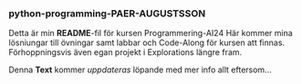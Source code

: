 ### python-programming-PAER-AUGUSTSSON
Detta är min **README**-fil för kursen Programmering-AI24
Här kommer mina lösniungar till övningar samt labbar och Code-Along för kursen att finnas. Förhoppningsvis även egan projekt i Explorations längre fram.
    
Denna **Text** kommer _uppdateras_ löpande med mer info allt eftersom...


